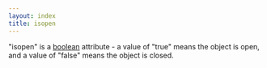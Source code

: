 ```yaml
---
layout: index
title: isopen
---
```


"isopen" is a [boolean](../types/boolean.html) attribute - a value of "true" means the object is open, and a value of "false" means the object is closed.
